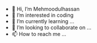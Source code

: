 - 👋 Hi, I’m Mehmoodulhassan
- 👀 I’m interested in coding
- 🌱 I’m currently learning ...
- 💞️ I’m looking to collaborate on ...
- 📫 How to reach me ...

<!---
mehmood1212a/mehmood1212a is a ✨ special ✨ repository because its `README.md` (this file) appears on your GitHub profile.
You can click the Preview link to take a look at your changes.
--->
